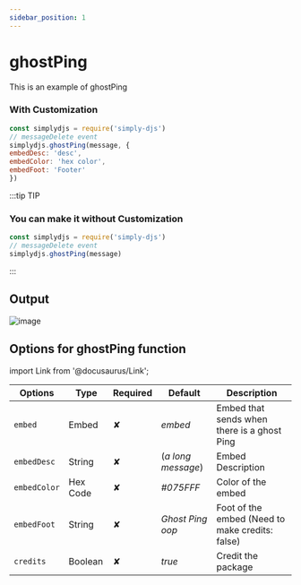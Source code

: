 ```yaml
---
sidebar_position: 1
---
```


# ghostPing
This is an example of ghostPing

### With Customization
```js
const simplydjs = require('simply-djs')
// messageDelete event
simplydjs.ghostPing(message, {
embedDesc: 'desc',
embedColor: 'hex color',
embedFoot: 'Footer'
})
```

:::tip TIP
### You can make it without Customization

```js
const simplydjs = require('simply-djs')
// messageDelete event
simplydjs.ghostPing(message)
```

:::

## Output
![image](https://user-images.githubusercontent.com/71836991/128010116-601c6d6e-8d90-42d7-b741-446943e106be.png)

## Options for ghostPing function

import Link from '@docusaurus/Link';

| Options     | Type    | Required | Default | Description |
| ----------- | ----------- | ----------- | ----------- | ----------- |
| `embed` | <Link to="https://discord.js.org/#/docs/main/stable/class/MessageEmbed">Embed</Link> | ✘ | *embed* | Embed that sends when there is a ghost Ping |
| `embedDesc`|<Link to="https://developer.mozilla.org/en-US/docs/Web/JavaScript/Reference/Global_Objects/String">String</Link>| ✘ | (*a long message*) | Embed Description
| `embedColor`|<Link to="https://developer.mozilla.org/en-US/docs/Web/JavaScript/Reference/Global_Objects/String">Hex Code</Link>| ✘ | *#075FFF* | Color of the embed |
| `embedFoot`|<Link to="https://developer.mozilla.org/en-US/docs/Web/JavaScript/Reference/Global_Objects/String">String</Link>| ✘ | *Ghost Ping oop* | Foot of the embed (Need to make credits: false) |
| `credits`|<Link to="https://developer.mozilla.org/en-US/docs/Web/JavaScript/Reference/Global_Objects/Boolean">Boolean</Link>| ✘ | *true* | Credit the package |
